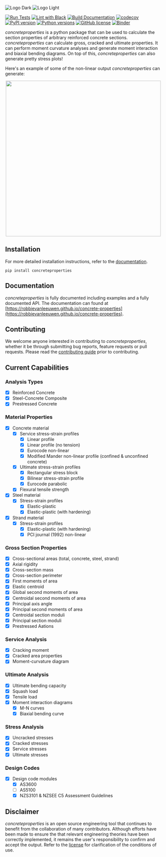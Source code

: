 ![Logo Dark](docs/source/_static/cp_logo_dark.png#gh-dark-mode-only)
![Logo Light](docs/source/_static/cp_logo.png#gh-light-mode-only)

[![Run Tests](https://github.com/robbievanleeuwen/concrete-properties/actions/workflows/tests.yml/badge.svg)](https://github.com/robbievanleeuwen/concrete-properties/actions/workflows/tests.yml) [![Lint with Black](https://github.com/robbievanleeuwen/concrete-properties/actions/workflows/black.yml/badge.svg)](https://github.com/robbievanleeuwen/concrete-properties/actions/workflows/black.yml) [![Build Documentation](https://github.com/robbievanleeuwen/concrete-properties/actions/workflows/build_docs.yml/badge.svg)](https://robbievanleeuwen.github.io/concrete-properties/) [![codecov](https://codecov.io/gh/robbievanleeuwen/concrete-properties/branch/master/graph/badge.svg?token=3WXMUQITTD)](https://codecov.io/gh/robbievanleeuwen/concrete-properties) [![PyPI version](https://badge.fury.io/py/concreteproperties.svg)](https://badge.fury.io/py/concreteproperties) [![Python versions](https://img.shields.io/badge/python-3.8%20%7C%203.9%20%7C%203.10-blue?style=flat&logo=python)](https://badge.fury.io/py/concreteproperties) [![GitHub license](https://img.shields.io/github/license/robbievanleeuwen/concrete-properties)](https://github.com/robbievanleeuwen/concrete-properties/blob/master/LICENSE.md) [![Binder](https://mybinder.org/badge_logo.svg)](https://mybinder.org/v2/gh/robbievanleeuwen/concrete-properties-examples/master)

*concreteproperties* is a python package that can be used to calculate the section
properties of arbitrary reinforced concrete sections. *concreteproperties* can calculate
gross, cracked and ultimate properties. It can perform moment curvature analyses
and generate moment interaction and biaxial bending diagrams. On top of this,
*concreteproperties* can also generate pretty stress plots!

Here's an example of some of the non-linear output *concreteproperties* can generate:

<p align="center">
  <img src="docs/source/_static/anim/anim_compress.gif" width="500"/>
</p>

## Installation

For more detailed installation instructions, refer to the [documentation](https://robbievanleeuwen.github.io/concrete-properties/installation.html).

```shell
pip install concreteproperties
```

## Documentation

*concreteproperties* is fully documented including examples and a fully documented API.
The documentation can found at [https://robbievanleeuwen.github.io/concrete-properties](https://robbievanleeuwen.github.io/concrete-properties).

## Contributing

We welcome anyone interested in contributing to *concreteproperties*, whether it be
through submitting bug reports, feature requests or pull requests. Please read the
[contributing guide](.github/CONTRIBUTING.md) prior to contributing.

## Current Capabilities

### Analysis Types

- [x] Reinforced Concrete
- [x] Steel-Concrete Composite
- [x] Prestressed Concrete

### Material Properties

- [x] Concrete material
  - [x] Service stress-strain profiles
    - [x] Linear profile
    - [x] Linear profile (no tension)
    - [x] Eurocode non-linear
    - [x] Modified Mander non-linear profile (confined & unconfined concrete)
  - [x] Ultimate stress-strain profiles
    - [x] Rectangular stress block
    - [x] Bilinear stress-strain profile
    - [x] Eurocode parabolic
  - [x] Flexural tensile strength
- [x] Steel material
  - [x] Stress-strain profiles
    - [x] Elastic-plastic
    - [x] Elastic-plastic (with hardening)
- [x] Strand material
  - [x] Stress-strain profiles
    - [x] Elastic-plastic (with hardening)
    - [x] PCI journal (1992) non-linear

### Gross Section Properties

- [x] Cross-sectional areas (total, concrete, steel, strand)
- [x] Axial rigidity
- [x] Cross-section mass
- [x] Cross-section perimeter
- [x] First moments of area
- [x] Elastic centroid
- [x] Global second moments of area
- [x] Centroidal second moments of area
- [x] Principal axis angle
- [x] Principal second moments of area
- [x] Centroidal section moduli
- [x] Principal section moduli
- [x] Prestressed Aations

### Service Analysis

- [x] Cracking moment
- [x] Cracked area properties
- [x] Moment-curvature diagram

### Ultimate Analysis

- [x] Ultimate bending capacity
- [x] Squash load
- [x] Tensile load
- [x] Moment interaction diagrams
  - [x] M-N curves
  - [x] Biaxial bending curve

### Stress Analysis

- [x] Uncracked stresses
- [x] Cracked stresses
- [x] Service stresses
- [x] Ultimate stresses

### Design Codes

- [x] Design code modules
  - [x] AS3600
  - [ ] AS5100
  - [x] NZS3101 & NZSEE C5 Assessment Guidelines

## Disclaimer

*concreteproperties* is an open source engineering tool that continues to benefit from
the collaboration of many contributors. Although efforts have been made to ensure the
that relevant engineering theories have been correctly implemented, it remains the
user's responsibility to confirm and accept the output. Refer to the
[license](LICENSE.md) for clarification of the conditions of use.
